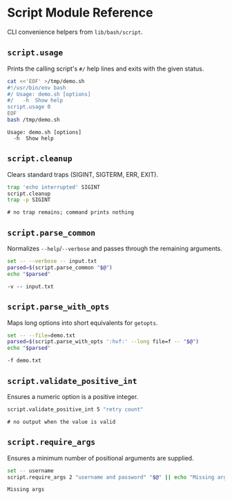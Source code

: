 # Script Module Reference

CLI convenience helpers from `lib/bash/script`.

## `script.usage`
Prints the calling script's `#/` help lines and exits with the given status.

```bash
cat <<'EOF' >/tmp/demo.sh
#!/usr/bin/env bash
#/ Usage: demo.sh [options]
#/   -h  Show help
script.usage 0
EOF
bash /tmp/demo.sh
```

```text
Usage: demo.sh [options]
  -h  Show help
```

## `script.cleanup`
Clears standard traps (SIGINT, SIGTERM, ERR, EXIT).

```bash
trap 'echo interrupted' SIGINT
script.cleanup
trap -p SIGINT
```

```text
# no trap remains; command prints nothing
```

## `script.parse_common`
Normalizes `--help`/`--verbose` and passes through the remaining arguments.

```bash
set -- --verbose -- input.txt
parsed=$(script.parse_common "$@")
echo "$parsed"
```

```text
-v -- input.txt
```

## `script.parse_with_opts`
Maps long options into short equivalents for `getopts`.

```bash
set -- --file=demo.txt
parsed=$(script.parse_with_opts ':hvf:' --long file=f -- "$@")
echo "$parsed"
```

```text
-f demo.txt
```

## `script.validate_positive_int`
Ensures a numeric option is a positive integer.

```bash
script.validate_positive_int 5 "retry count"
```

```text
# no output when the value is valid
```

## `script.require_args`
Ensures a minimum number of positional arguments are supplied.

```bash
set -- username
script.require_args 2 "username and password" "$@" || echo "Missing args"
```

```text
Missing args
```
